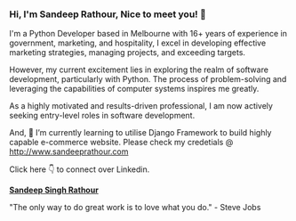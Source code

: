 ### Hi, I'm Sandeep Rathour, Nice to meet you! 👋
I'm a Python Developer based in Melbourne with 16+ years of experience in government, marketing, and hospitality, I excel in developing effective marketing strategies, managing projects, and exceeding targets.

However, my current excitement lies in exploring the realm of software development, particularly with Python. The process of problem-solving and leveraging the capabilities of computer systems inspires me greatly.

As a highly motivated and results-driven professional, I am now actively seeking entry-level roles in software development.

And, 🌱 I’m currently learning to utilise Django Framework to build highly capable e-commerce website. Please check my credetials @ http://www.sandeeprathour.com 

Click here 👇 to connect over Linkedin.<div class="badge-base LI-profile-badge" data-locale="en_US" data-size="large" data-theme="dark" data-type="VERTICAL" data-vanity="sandeepsinghrathour" data-version="v1"><a class="badge-base__link LI-simple-link" href="https://au.linkedin.com/in/sandeepsinghrathour?trk=profile-badge"><b>Sandeep Singh Rathour</b></a></div>
              

"The only way to do great work is to love what you do." - Steve Jobs

              

<!--
**deep-rathour/deep-rathour** is a ✨ _special_ ✨ repository because its `README.md` (this file) appears on your GitHub profile.
<script src="https://platform.linkedin.com/badges/js/profile.js" async defer type="text/javascript"></script>
Here are some ideas to get you started:

- 🔭 I’m currently working on ...
- 🌱 I’m currently learning ...
- 👯 I’m looking to collaborate on ...
- 🤔 I’m looking for help with ...
- 💬 Ask me about ...

- 😄 Pronouns: ...
- ⚡ Fun fact: ...
-->
